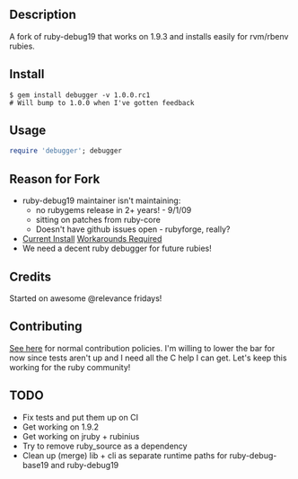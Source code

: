 ## Description
A fork of ruby-debug19 that works on 1.9.3 and installs easily for rvm/rbenv rubies.

## Install

    $ gem install debugger -v 1.0.0.rc1
    # Will bump to 1.0.0 when I've gotten feedback

## Usage

```ruby
require 'debugger'; debugger
```

## Reason for Fork

* ruby-debug19 maintainer isn't maintaining:
  * no rubygems release in 2+ years! - 9/1/09
  * sitting on patches from ruby-core
  * Doesn't have github issues open - rubyforge, really?
* [Current Install](http://blog.wyeworks.com/2011/11/1/ruby-1-9-3-and-ruby-debug)
  [Workarounds Required](https://gist.github.com/1331533)
* We need a decent ruby debugger for future rubies!

## Credits

Started on awesome @relevance fridays!

## Contributing
[See here](http://tagaholic.me/contributing.html) for normal contribution policies. I'm willing
to lower the bar for now since tests aren't up and I need all the C help I can get. Let's keep
this working for the ruby community!

## TODO

* Fix tests and put them up on CI
* Get working on 1.9.2
* Get working on jruby + rubinius
* Try to remove ruby_source as a dependency
* Clean up (merge) lib + cli as separate runtime paths for ruby-debug-base19 and ruby-debug19
